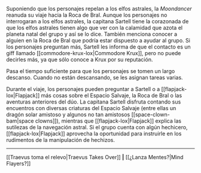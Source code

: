 Suponiendo que los personajes repelan a los elfos astrales, la  _Moondancer_ reanuda su viaje hacia la Roca de Bral. Aunque los personajes no interrogaran a los elfos astrales, la capitana Sartell tiene la corazonada de que los elfos astrales tienen algo que ver con la calamidad que azota el planeta natal del grupo y así se lo dice. También menciona conocer a alguien en la Roca de Bral que podría estar dispuesto a ayudar al grupo. Si los personajes preguntan más, Sartell les informa de que el contacto es un giff llamado [[commodore-krux-lox|Commodore Krux]], pero no puede decirles más, ya que sólo conoce a Krux por su reputación.

Pasa el tiempo suficiente para que los personajes se tomen un largo descanso. Cuando no están descansando, se les asignan tareas varias.

Durante el viaje, los personajes pueden preguntar a Sartell o a [[flapjack-lox|Flapjack]] más cosas sobre el Espacio Salvaje, la Roca de Bral o las aventuras anteriores del dúo. La capitana Sartell disfruta contando sus encuentros con diversas criaturas del Espacio Salvaje (entre ellas un dragón solar amistoso y algunos no tan amistosos [[space-clown-bam|space clowns]]), mientras que [[flapjack-lox|Flapjack]] explica las sutilezas de la navegación astral. Si el grupo cuenta con algún hechicero, [[flapjack-lox|Flapjack]] aprovecha la oportunidad para instruirle en los rudimentos de la manipulación de hechizos.

* * *

[[Traevus toma el relevo|Traevus Takes Over]] **|** [[¿Lanza Mentes?|Mind Flayers?]]

